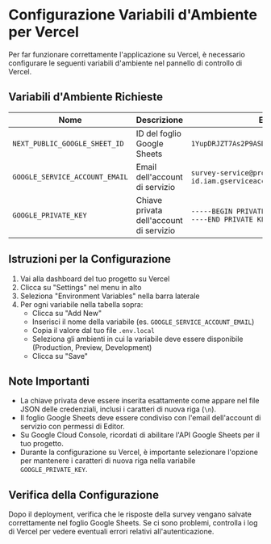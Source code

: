 # Configurazione Variabili d'Ambiente per Vercel

Per far funzionare correttamente l'applicazione su Vercel, è necessario configurare le seguenti variabili d'ambiente nel pannello di controllo di Vercel.

## Variabili d'Ambiente Richieste

| Nome | Descrizione | Esempio |
|------|-------------|--------|
| `NEXT_PUBLIC_GOOGLE_SHEET_ID` | ID del foglio Google Sheets | `1YupDRJZT7As2P9ASDkjda82h3r_pEGlxyz123456` |
| `GOOGLE_SERVICE_ACCOUNT_EMAIL` | Email dell'account di servizio | `survey-service@project-id.iam.gserviceaccount.com` |
| `GOOGLE_PRIVATE_KEY` | Chiave privata dell'account di servizio | `-----BEGIN PRIVATE KEY-----\nMIIEvQ...\n-----END PRIVATE KEY-----\n` |

## Istruzioni per la Configurazione

1. Vai alla dashboard del tuo progetto su Vercel
2. Clicca su "Settings" nel menu in alto
3. Seleziona "Environment Variables" nella barra laterale
4. Per ogni variabile nella tabella sopra:
   - Clicca su "Add New"
   - Inserisci il nome della variabile (es. `GOOGLE_SERVICE_ACCOUNT_EMAIL`)
   - Copia il valore dal tuo file `.env.local`
   - Seleziona gli ambienti in cui la variabile deve essere disponibile (Production, Preview, Development)
   - Clicca su "Save"

## Note Importanti

- La chiave privata deve essere inserita esattamente come appare nel file JSON delle credenziali, inclusi i caratteri di nuova riga (`\n`).
- Il foglio Google Sheets deve essere condiviso con l'email dell'account di servizio con permessi di Editor.
- Su Google Cloud Console, ricordati di abilitare l'API Google Sheets per il tuo progetto.
- Durante la configurazione su Vercel, è importante selezionare l'opzione per mantenere i caratteri di nuova riga nella variabile `GOOGLE_PRIVATE_KEY`.

## Verifica della Configurazione

Dopo il deployment, verifica che le risposte della survey vengano salvate correttamente nel foglio Google Sheets. Se ci sono problemi, controlla i log di Vercel per vedere eventuali errori relativi all'autenticazione.

